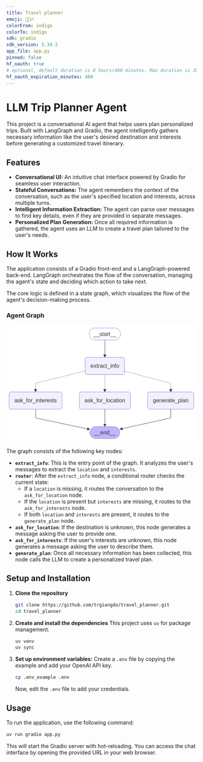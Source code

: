 ```yaml
---
title: Travel planner
emoji: 🕵🏻‍♂️
colorFrom: indigo
colorTo: indigo
sdk: gradio
sdk_version: 5.34.2
app_file: app.py
pinned: false
hf_oauth: true
# optional, default duration is 8 hours/480 minutes. Max duration is 30 days/43200 minutes.
hf_oauth_expiration_minutes: 480
---
```


# LLM Trip Planner Agent

This project is a conversational AI agent that helps users plan personalized trips. Built with LangGraph and Gradio, the agent intelligently gathers necessary information like the user's desired destination and interests before generating a customized travel itinerary.

## Features

- **Conversational UI:** An intuitive chat interface powered by Gradio for seamless user interaction.
- **Stateful Conversations:** The agent remembers the context of the conversation, such as the user's specified location and interests, across multiple turns.
- **Intelligent Information Extraction:** The agent can parse user messages to find key details, even if they are provided in separate messages.
- **Personalized Plan Generation:** Once all required information is gathered, the agent uses an LLM to create a travel plan tailored to the user's needs.

## How It Works

The application consists of a Gradio front-end and a LangGraph-powered back-end. LangGraph orchestrates the flow of the conversation, managing the agent's state and deciding which action to take next.

The core logic is defined in a state graph, which visualizes the flow of the agent's decision-making process.

### Agent Graph

![Trip Planner Agent Graph](agents/graphs/trip_planner_agent.png)

The graph consists of the following key nodes:

- **`extract_info`**: This is the entry point of the graph. It analyzes the user's messages to extract the `location` and `interests`.
- **`router`**: After the `extract_info` node, a conditional router checks the current state:
    - If a `location` is missing, it routes the conversation to the `ask_for_location` node.
    - If the `location` is present but `interests` are missing, it routes to the `ask_for_interests` node.
    - If both `location` and `interests` are present, it routes to the `generate_plan` node.
- **`ask_for_location`**: If the destination is unknown, this node generates a message asking the user to provide one.
- **`ask_for_interests`**: If the user's interests are unknown, this node generates a message asking the user to describe them.
- **`generate_plan`**: Once all necessary information has been collected, this node calls the LLM to create a personalized travel plan.

## Setup and Installation

1.  **Clone the repository**
    ```bash
    git clone https://github.com/trgiangdo/travel_planner.git
    cd travel_planner
    ```

2.  **Create and install the dependencies**
    This project uses `uv` for package management.
    ```bash
    uv venv
    uv sync
    ```

3.  **Set up environment variables:**
    Create a `.env` file by copying the example and add your OpenAI API key.
    ```bash
    cp .env_example .env
    ```
    Now, edit the `.env` file to add your credentials.

## Usage

To run the application, use the following command:

```bash
uv run gradio app.py
```

This will start the Gradio server with hot-reloading. You can access the chat interface by opening the provided URL in your web browser.
